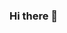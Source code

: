 ### Hi there 👋

<!--
**Crashcasino/crashcasino** is a ✨ _special_ ✨ repository because its `README.md` (this file) appears on your GitHub profile.

Travail de développement pour intégrer des mini-jeux de casino sur un site web de façon responsable, ergonomique, intuitive. Crash Casino souhaite développer plusieurs application permettant de faciliter l'intégration web des fournisseurs de jeux, mais également pour une diffusion massive de leurs créations. 

Crash-casino a pour but de faire des mini jeux de casino une nouvelle ère technologique où le partage, la communauté, l'accessibilité et la gratuité sont les éléments de base. Plus d'informations sur https://crash-casino.io/
